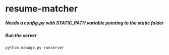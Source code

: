 # resume-matcher

##### Needs a config.py with STATIC_PATH variable pointing to the static folder

##### Run the server
```
python manage.py runserver
```
